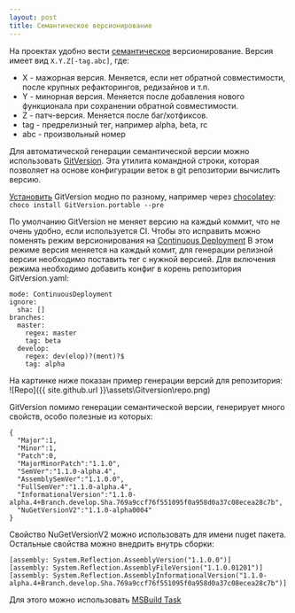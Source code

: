 ```yaml
---
layout: post
title: Семантическое версионирование
---
```

На проектах удобно вести [семантическое](http://semver.org/) версионирование. Версия имеет вид `X.Y.Z[-tag.abc]`, где:
- X - мажорная версия. Меняется, если нет обратной совместимости, после крупных рефакторингов, редизайнов и т.п.
- Y - минорная версия. Меняется после добавления нового функционала при сохранении обратной совместимости.
- Z - патч-версия. Меняется после баг/хотфиксов.
- tag - предрелизный тег, например alpha, beta, rc
- abc - произвольный номер 

Для автоматической генерации семантической версии можно использовать [GitVersion](https://GitVersion.readthedocs.io/en/latest/). Эта утилита командной строки, которая позволяет на основе конфигурации веток в git репозитории вычислить версию.

[Установить](https://GitVersion.readthedocs.io/en/latest/usage/command-line/) GitVersion модно по разному, например через [chocolatey](https://chocolatey.org/): <br/>
`choco install GitVersion.portable --pre`

По умолчанию GitVersion не меняет версию на каждый коммит, что не очень удобно, если используется CI. Чтобы это исправить можно поменять режим версионирования на [Continuous Deployment](https://GitVersion.readthedocs.io/en/latest/reference/continuous-deployment/)
В этом режиме версия меняется на каждый комит, для генерации релизной версии необходимо поставить тег с нужной версией.
Для включения режима необходимо добавить конфиг в корень репозитория GitVersion.yaml:
```
mode: ContinuousDeployment
ignore:
  sha: []
branches:
  master:
    regex: master
    tag: beta
  develop:
    regex: dev(elop)?(ment)?$
    tag: alpha
```
На картинке ниже показан пример генерации версий для репозитория: <br/>
![Repo]({{ site.github.url }}\assets\Gitversion\repo.png)

GitVersion помимо генерации семантической версии, генерирует много свойств, особо полезные из которых:
```
{
  "Major":1,
  "Minor":1,
  "Patch":0,
  "MajorMinorPatch":"1.1.0",
  "SemVer":"1.1.0-alpha.4",
  "AssemblySemVer":"1.1.0.0",
  "FullSemVer":"1.1.0-alpha.4",
  "InformationalVersion":"1.1.0-alpha.4+Branch.develop.Sha.769a9ccf76f551095f0a958d0a37c08ecea28c7b",
  "NuGetVersionV2":"1.1.0-alpha0004"
}
```

Свойство NuGetVersionV2 можно использовать для имени nuget пакета. Остальные свойства можно внедрить внутрь сборки:
```
[assembly: System.Reflection.AssemblyVersion("1.1.0.0")]
[assembly: System.Reflection.AssemblyFileVersion("1.1.0.01201")]
[assembly: System.Reflection.AssemblyInformationalVersion("1.1.0-alpha.4+Branch.develop.Sha.769a9ccf76f551095f0a958d0a37c08ecea28c7b")]
```
Для этого можно использовать [MSBuild Task](https://gitversion.readthedocs.io/en/latest/usage/msbuild-task/)
